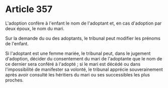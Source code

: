 # Article 357

L'adoption confère à l'enfant le nom de l'adoptant et, en cas d'adoption par deux époux, le nom du mari.

Sur la demande du ou des adoptants, le tribunal peut modifier les prénoms de l'enfant.

Si l'adoptant est une femme mariée, le tribunal peut, dans le jugement d'adoption, décider du consentement du mari de l'adoptante que le nom de ce dernier sera conféré à l'adopté ; si le mari est décédé ou dans l'impossibilité de manifester sa volonté, le tribunal apprécie souverainement après avoir consulté les héritiers du mari ou ses successibles les plus proches.
